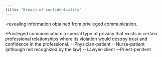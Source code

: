 ```yaml
---
title: "Breach of confidentiality"
---
```

-revealing information obtained from privileged communication.

-Privileged communication: a special type of privacy that exists in certain professional relationships where its violation would destroy trust and confidence in the professional.
--Physician-patient
--Nurse-patient (although not recognized by the law)
--Lawyer-client
--Priest-penitent

